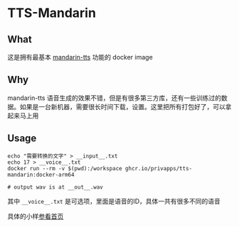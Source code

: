 # TTS-Mandarin

## What
这是拥有最基本 [mandarin-tts](https://github.com/ranchlai/mandarin-tts) 功能的 docker image

## Why
mandarin-tts 语音生成的效果不错，但是有很多第三方库，还有一些训练过的数据。如果是一台新机器，需要很长时间下载，设置。这里把所有打包好了，可以拿起来马上用

## Usage
```
echo "需要转换的文字" > __input__.txt
echo 17 > __voice__.txt
docker run --rm -v $(pwd):/workspace ghcr.io/privapps/tts-mandarin:docker-arm64

# output wav is at __out__.wav
```
其中 `__voice__.txt` 是可选项，里面是语音的ID，具体一共有很多不同的语音

具体的小样[参看首页](https://github.com/privapps/TTS-Mandarin/tree/sample)
